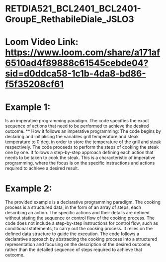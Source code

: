 # RETDIA521_BCL2401_BCL2401-GroupE_RethabileDiale_JSLO3

# Loom Video Link: https://www.loom.com/share/a171af6510ad4f89888c61545cebde04?sid=d0ddca58-1c1b-4da8-bd86-f5f35208cf61

# Example 1:
Is an imperative programming paradigm.
The code specifies the exact sequence of actions that need to be performed to achieve the desired outcome.
** How it follows an imperative programming:
The code begins by declaring and initialising the variables grill temperature and steak temperature to 0 deg, in order to store the temperature of the grill and steak respectively.
The code proceeds to perform the steps of cooking the steak one by one. It follows a step-by-step approach defining each action that needs to be taken to cook the steak. This is a characteristic of imperative programming, where the focus is on the specific instructions and actions required to achieve a desired result.


# Example 2:
The provided example is a declarative programming paradigm.
The cooking process is a structured data, in the form of an array of steps, each describing an action.
The specific actions and their details are defined without stating the sequence or control flow of the cooking process. The code does not include a step-by-step instructions for control flow, such as conditional statements, to carry out the cooking process.
It relies on the defined data structure to guide the execution.
The code follows a declarative approach by abstracting the cooking process into a structured representation and focusing on the description of the desired outcome, rather than the detailed sequence of steps required to achieve that outcome.
